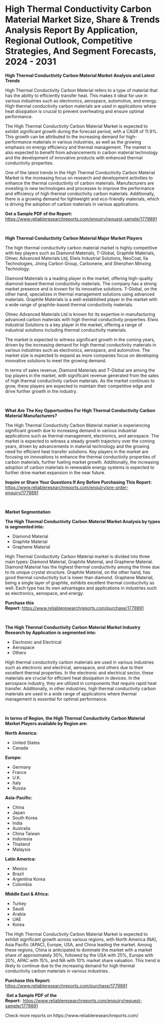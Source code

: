 <p><h1>High Thermal Conductivity Carbon Material Market Size, Share & Trends Analysis Report By Application, Regional Outlook, Competitive Strategies, And Segment Forecasts, 2024 - 2031</h1></p><p><strong>High Thermal Conductivity Carbon Material Market Analysis and Latest Trends</strong></p>
<p><p>High Thermal Conductivity Carbon Material refers to a type of material that has the ability to efficiently transfer heat. This makes it ideal for use in various industries such as electronics, aerospace, automotive, and energy. High thermal conductivity carbon materials are used in applications where heat dissipation is crucial to prevent overheating and ensure optimal performance.</p><p>The High Thermal Conductivity Carbon Material Market is expected to exhibit significant growth during the forecast period, with a CAGR of 11.9%. This growth can be attributed to the increasing demand for high-performance materials in various industries, as well as the growing emphasis on energy efficiency and thermal management. The market is also expected to benefit from advancements in carbon material technology and the development of innovative products with enhanced thermal conductivity properties.</p><p>One of the latest trends in the High Thermal Conductivity Carbon Material Market is the increasing focus on research and development activities to enhance the thermal conductivity of carbon materials. Manufacturers are investing in new technologies and processes to improve the performance and efficiency of high thermal conductivity carbon materials. Additionally, there is a growing demand for lightweight and eco-friendly materials, which is driving the adoption of carbon materials in various applications.</p></p>
<p><strong>Get a Sample PDF of the Report:&nbsp;</strong> <a href="https://www.reliableresearchreports.com/enquiry/request-sample/1779891">https://www.reliableresearchreports.com/enquiry/request-sample/1779891</a></p>
<p>&nbsp;</p>
<p><strong>High Thermal Conductivity Carbon Material Major Market Players</strong></p>
<p><p>The high thermal conductivity carbon material market is highly competitive with key players such as Diamond Materials, T-Global, Graphite Materials, Olmec Advanced Materials Ltd, Elwis Industrial Solutions, NeoCoat, IIa Technologies, Jining Carbon Group, Carbonene, and Shenzhen Minxing Technology. </p><p>Diamond Materials is a leading player in the market, offering high-quality diamond-based thermal conductivity materials. The company has a strong market presence and is known for its innovative solutions. T-Global, on the other hand, specializes in thermal management solutions using advanced materials. Graphite Materials is a well-established player in the market with a wide range of graphite-based thermal conductivity materials.</p><p>Olmec Advanced Materials Ltd is known for its expertise in manufacturing advanced carbon materials with high thermal conductivity properties. Elwis Industrial Solutions is a key player in the market, offering a range of industrial solutions including thermal conductivity materials. </p><p>The market is expected to witness significant growth in the coming years, driven by the increasing demand for high thermal conductivity materials in various industries such as electronics, aerospace, and automotive. The market size is expected to expand as more companies focus on developing innovative solutions to meet the growing demand.</p><p>In terms of sales revenue, Diamond Materials and T-Global are among the top players in the market, with significant revenue generated from the sales of high thermal conductivity carbon materials. As the market continues to grow, these players are expected to maintain their competitive edge and drive further growth in the industry.</p></p>
<p>&nbsp;</p>
<p><strong>What Are The Key Opportunities For High Thermal Conductivity Carbon Material Manufacturers?</strong></p>
<p><p>The High Thermal Conductivity Carbon Material market is experiencing significant growth due to increasing demand in various industrial applications such as thermal management, electronics, and aerospace. The market is expected to witness a steady growth trajectory over the coming years, driven by advancements in material technology and the growing need for efficient heat transfer solutions. Key players in the market are focusing on innovations to enhance the thermal conductivity properties of carbon materials, further fueling market growth. Additionally, the increasing adoption of carbon materials in renewable energy systems is expected to further drive market expansion in the near future.</p></p>
<p><strong>Inquire or Share Your Questions If Any Before Purchasing This Report:</strong> <a href="https://www.reliableresearchreports.com/enquiry/pre-order-enquiry/1779891">https://www.reliableresearchreports.com/enquiry/pre-order-enquiry/1779891</a></p>
<p>&nbsp;</p>
<p><strong>Market Segmentation</strong></p>
<p><strong>The High Thermal Conductivity Carbon Material Market Analysis by types is segmented into:</strong></p>
<p><ul><li>Diamond Material</li><li>Graphite Material</li><li>Graphene Material</li></ul></p>
<p><p>High Thermal Conductivity Carbon Material market is divided into three main types: Diamond Material, Graphite Material, and Graphene Material. Diamond Material has the highest thermal conductivity among the three due to its unique crystal structure. Graphite Material, on the other hand, has good thermal conductivity but is lower than diamond. Graphene Material, being a single layer of graphite, exhibits excellent thermal conductivity as well. Each type has its own advantages and applications in industries such as electronics, aerospace, and energy.</p></p>
<p><strong>Purchase this Report:&nbsp;</strong><a href="https://www.reliableresearchreports.com/purchase/1779891">https://www.reliableresearchreports.com/purchase/1779891</a></p>
<p>&nbsp;</p>
<p><strong>The High Thermal Conductivity Carbon Material Market Industry Research by Application is segmented into:</strong></p>
<p><ul><li>Electronic and Electrical</li><li>Aerospace</li><li>Others</li></ul></p>
<p><p>High thermal conductivity carbon materials are used in various industries such as electronic and electrical, aerospace, and others due to their excellent thermal properties. In the electronic and electrical sector, these materials are crucial for efficient heat dissipation in devices. In the aerospace industry, they are utilized in components that require rapid heat transfer. Additionally, in other industries, high thermal conductivity carbon materials are used in a wide range of applications where thermal management is essential for optimal performance.</p></p>
<p>&nbsp;</p>
<p><strong>In terms of Region, the High Thermal Conductivity Carbon Material Market Players available by Region are:</strong></p>
<p>
    <p> <strong> North America: </strong>
        <ul>
            <li>United States</li>
            <li>Canada</li>
        </ul>
        </p> 
    <p> <strong> Europe: </strong>
        <ul>
            <li>Germany</li>
            <li>France</li>
            <li>U.K.</li>
            <li>Italy</li>
            <li>Russia</li>
        </ul>
        </p> 
    <p> <strong> Asia-Pacific: </strong>
        <ul>
            <li>China</li>
            <li>Japan</li>
            <li>South Korea</li>
            <li>India</li>
            <li>Australia</li>
            <li>China Taiwan</li>
            <li>Indonesia</li>
            <li>Thailand</li>
            <li>Malaysia</li>
        </ul>
        </p> 
    <p> <strong> Latin America: </strong>
        <ul>
            <li>Mexico</li>
            <li>Brazil</li>
            <li>Argentina Korea</li>
            <li>Colombia</li>
        </ul>
        </p> 
    <p> <strong> Middle East & Africa: </strong>
        <ul>
            <li>Turkey</li>
            <li>Saudi</li>
            <li>Arabia</li>
            <li>UAE</li>
            <li>Korea</li>
        </ul>
    </p>
    </p>
<p><p>The High Thermal Conductivity Carbon Material Market is expected to exhibit significant growth across various regions, with North America (NA), Asia Pacific (APAC), Europe, USA, and China leading the market. Among these regions, China is anticipated to dominate the market with a market share of approximately 30%, followed by the USA with 25%, Europe with 20%, APAC with 15%, and NA with 10% market share valuation. This trend is likely to continue due to the increasing demand for high thermal conductivity carbon materials in various industries.</p></p>
<p><strong>Purchase this Report: </strong><a href="https://www.reliableresearchreports.com/purchase/1779891">https://www.reliableresearchreports.com/purchase/1779891</a></p>
<p>&nbsp;<strong>Get a Sample PDF of the Report:&nbsp;&nbsp;</strong><a href="https://www.reliableresearchreports.com/enquiry/request-sample/1779891">https://www.reliableresearchreports.com/enquiry/request-sample/1779891</a></p>
<p><strong></strong></p>
<p>Check more reports on https://www.reliableresearchreports.com/</p>